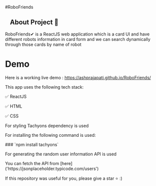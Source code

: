 #RoboFriends


<h2><a id="user-content-about-project-" class="anchor" aria-hidden="true" href="#about-project-"><svg class="octicon octicon-link" viewBox="0 0 16 16" version="1.1" width="16" height="16" aria-hidden="true"></svg></a>About Project <g-emoji class="g-emoji" alias="memo" fallback-src="https://github.githubassets.com/images/icons/emoji/unicode/1f4dd.png">📝</g-emoji></h2>
<p>RoboFriends✔ is a ReactJS web application which is a card UI and have different robots information in card form and we can search dynamically through those cards by name of robot</p>

<h1>Demo</h1>

<p>Here is a working live demo : <a href="https://ashprajapati.github.io/RoboFriends/" rel="nofollow">https://ashprajapati.github.io/RoboFriends/</a></p>

<p>This app uses the following tech stack:</p>
<p><g-emoji class="g-emoji" alias="white_check_mark" fallback-src="https://github.githubassets.com/images/icons/emoji/unicode/2705.png">✅</g-emoji> ReactJS</p>
<p><g-emoji class="g-emoji" alias="white_check_mark" fallback-src="https://github.githubassets.com/images/icons/emoji/unicode/2705.png">✅</g-emoji> HTML</p>
<p><g-emoji class="g-emoji" alias="white_check_mark" fallback-src="https://github.githubassets.com/images/icons/emoji/unicode/2705.png">✅</g-emoji> CSS</p>

<p>For styling Tachyons dependency is used</p>
<p>For installing the following command is used:</p>
### `npm install tachyons`

<p>For generating the random user information API is used</p>
<p>You can fetch the API from [here]('https://jsonplaceholder.typicode.com/users')
  
<p>If this repository was useful for you, please give a star <g-emoji class="g-emoji" alias="star" fallback-src="https://github.githubassets.com/images/icons/emoji/unicode/2b50.png">⭐</g-emoji> :)</p>
